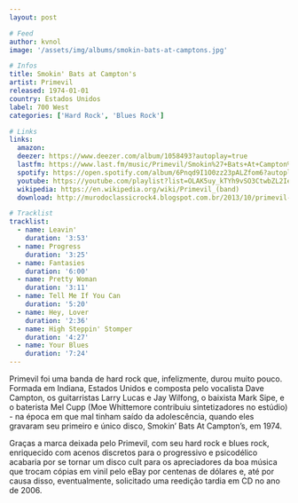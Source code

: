 ```yaml
---
layout: post

# Feed
author: kvnol
image: '/assets/img/albums/smokin-bats-at-camptons.jpg'

# Infos
title: Smokin' Bats at Campton's
artist: Primevil
released: 1974-01-01
country: Estados Unidos
label: 700 West
categories: ['Hard Rock', 'Blues Rock']

# Links
links:
  amazon:
  deezer: https://www.deezer.com/album/1058493?autoplay=true
  lastfm: https://www.last.fm/music/Primevil/Smokin%27+Bats+At+Campton%27s
  spotify: https://open.spotify.com/album/6Pnqd9I1O0zz23pALZfom6?autoplay=true
  youtube: https://youtube.com/playlist?list=OLAK5uy_kTYh9vSO3CtwbZL2IeoeXq1OOv5Du41d0&feature=gws_kp_album&feature=gws_kp_artist
  wikipedia: https://en.wikipedia.org/wiki/Primevil_(band)
  download: http://murodoclassicrock4.blogspot.com.br/2013/10/primevil-smokin-bats-at-camptons-1974.html

# Tracklist
tracklist:
  - name: Leavin'
    duration: '3:53'
  - name: Progress
    duration: '3:25'
  - name: Fantasies
    duration: '6:00'
  - name: Pretty Woman
    duration: '3:11'
  - name: Tell Me If You Can
    duration: '5:20'
  - name: Hey, Lover
    duration: '2:36'
  - name: High Steppin' Stomper
    duration: '4:27'
  - name: Your Blues
    duration: '7:24'
---
```


Primevil foi uma banda de hard rock que, infelizmente, durou muito pouco. Formada em Indiana, Estados Unidos e composta pelo vocalista Dave Campton, os guitarristas Larry Lucas e Jay Wilfong, o baixista Mark Sipe, e o baterista Mel Cupp (Moe Whittemore contribuiu sintetizadores no estúdio) - na época em que mal tinham saído da adolescência, quando eles gravaram seu primeiro e único disco, Smokin’ Bats At Campton’s, em 1974.

Graças a marca deixada pelo Primevil, com seu hard rock e blues rock, enriquecido com acenos discretos para o progressivo e psicodélico acabaria por se tornar um disco cult para os apreciadores da boa música que trocam cópias em vinil pelo eBay por centenas de dólares e, até por causa disso, eventualmente, solicitado uma reedição tardia em CD no ano de 2006.
